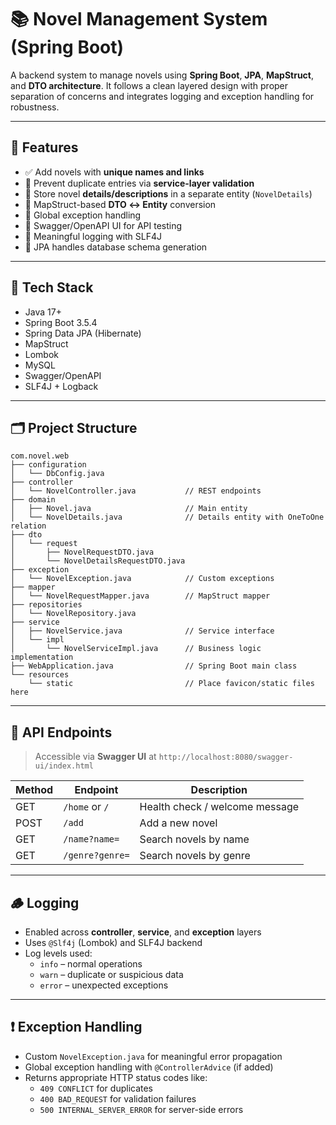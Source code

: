 # 📚 Novel Management System (Spring Boot)

A backend system to manage novels using **Spring Boot**, **JPA**, **MapStruct**, and **DTO architecture**. It follows a clean layered design with proper separation of concerns and integrates logging and exception handling for robustness.

---

## 🚀 Features

- ✅ Add novels with **unique names and links**
- 🔄 Prevent duplicate entries via **service-layer validation**
- 📝 Store novel **details/descriptions** in a separate entity (`NovelDetails`)
- 🔁 MapStruct-based **DTO ↔ Entity** conversion
- 🧠 Global exception handling
- 🧪 Swagger/OpenAPI UI for API testing
- 📃 Meaningful logging with SLF4J
- 🔐 JPA handles database schema generation

---

## 🧩 Tech Stack

- Java 17+
- Spring Boot 3.5.4
- Spring Data JPA (Hibernate)
- MapStruct
- Lombok
- MySQL
- Swagger/OpenAPI
- SLF4J + Logback

---

## 🗂️ Project Structure

```
com.novel.web
├── configuration
│   └── DbConfig.java
├── controller
│   └── NovelController.java           // REST endpoints
├── domain
│   ├── Novel.java                     // Main entity
│   └── NovelDetails.java              // Details entity with OneToOne relation
├── dto
│   └── request
│       ├── NovelRequestDTO.java
│       └── NovelDetailsRequestDTO.java
├── exception
│   └── NovelException.java            // Custom exceptions
├── mapper
│   └── NovelRequestMapper.java        // MapStruct mapper
├── repositories
│   └── NovelRepository.java
├── service
│   ├── NovelService.java              // Service interface
│   └── impl
│       └── NovelServiceImpl.java      // Business logic implementation
├── WebApplication.java                // Spring Boot main class
└── resources
    └── static                         // Place favicon/static files here
```

---

## 📑 API Endpoints

> Accessible via **Swagger UI** at `http://localhost:8080/swagger-ui/index.html`

| Method | Endpoint        | Description                    |
| ------ | --------------- | ------------------------------ |
| GET    | `/home` or `/`  | Health check / welcome message |
| POST   | `/add`          | Add a new novel                |
| GET    | `/name?name=`   | Search novels by name          |
| GET    | `/genre?genre=` | Search novels by genre         |

---

## 🪵 Logging

- Enabled across **controller**, **service**, and **exception** layers
- Uses `@Slf4j` (Lombok) and SLF4J backend
- Log levels used:
  - `info` – normal operations
  - `warn` – duplicate or suspicious data
  - `error` – unexpected exceptions

---

## ❗ Exception Handling

- Custom `NovelException.java` for meaningful error propagation
- Global exception handling with `@ControllerAdvice` (if added)
- Returns appropriate HTTP status codes like:
  - `409 CONFLICT` for duplicates
  - `400 BAD_REQUEST` for validation failures
  - `500 INTERNAL_SERVER_ERROR` for server-side errors

